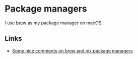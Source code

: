 # Package managers

I use [brew](https://brew.sh/) as my package manager on macOS.

## Links

* [Some nice comments on brew and nix package managers](https://www.alfredforum.com/topic/11856-crash-when-quicklook-previewing-url/)

